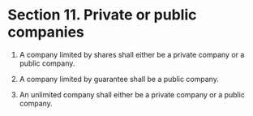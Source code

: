 # Section 11. Private or public companies

1. A company limited by shares shall either be a private company or a public company.

2. A company limited by guarantee shall be a public company.

3. An unlimited company shall either be a private company or a public company.

